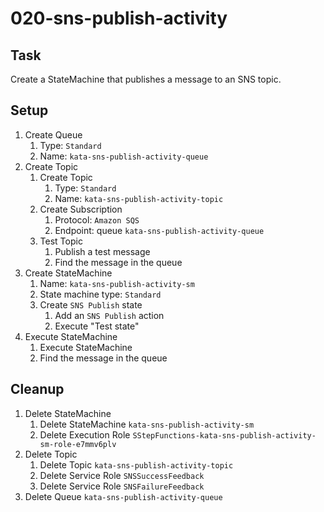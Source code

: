 # 020-sns-publish-activity

## Task
Create a StateMachine that publishes a message to an SNS topic.

## Setup
1. Create Queue
	1. Type: `Standard`
	2. Name: `kata-sns-publish-activity-queue`
2. Create Topic
	1. Create Topic
		1. Type: `Standard`
		2. Name: `kata-sns-publish-activity-topic`
	3. Create Subscription
		1. Protocol: `Amazon SQS`
		2. Endpoint: queue `kata-sns-publish-activity-queue`
	3. Test Topic
		1. Publish a test message
		2. Find the message in the queue
3. Create StateMachine
	1. Name: `kata-sns-publish-activity-sm`
	2. State machine type: `Standard`
	3. Create `SNS Publish` state
		1. Add an `SNS Publish` action
		2. Execute "Test state"
4. Execute StateMachine
	1. Execute StateMachine
	2. Find the message in the queue

## Cleanup
1. Delete StateMachine
	1. Delete StateMachine `kata-sns-publish-activity-sm`
	2. Delete Execution Role `SStepFunctions-kata-sns-publish-activity-sm-role-e7mmv6plv`
2. Delete Topic
	1. Delete Topic `kata-sns-publish-activity-topic`
	2. Delete Service Role `SNSSuccessFeedback`
	3. Delete Service Role `SNSFailureFeedback`
3. Delete Queue `kata-sns-publish-activity-queue`
